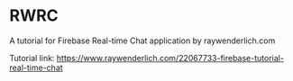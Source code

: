 # RWRC

A tutorial for Firebase Real-time Chat application by raywenderlich.com

Tutorial link: https://www.raywenderlich.com/22067733-firebase-tutorial-real-time-chat

